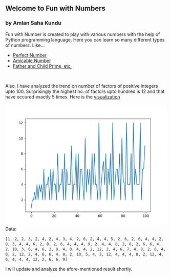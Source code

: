 ## Welcome to Fun with Numbers
### by Amlan Saha Kundu 

Fun with Number is created to play with various numbers with the help of Python programming language. Here you can learn so many different types of numbers. Like...
- [Perfect Number](https://github.com/yoursamlan/FunWithNumbers/blob/master/04%20Perfect%20Number%20.py)
- [Amicable Number](https://github.com/yoursamlan/FunWithNumbers/blob/master/05%20Amicable%20Number%20.py)
- [Father and Child Prime, etc.](https://github.com/yoursamlan/FunWithNumbers/blob/master/06%20Child%20Prime%20.py)
<br>

Also, I have analyzed the trend on number of factors of positive integers upto 100. Surprisingly the highest no. of factors upto hundred is 12 and that have occured exactly 5 times. Here is the [visualization](https://github.com/yoursamlan/FunWithNumbers/blob/master/02%20Visualize%20the%20Number%20of%20factors%20trend%20.py)

![Graph](./Figure_1.png)
Data:
```
[1, 2, 2, 3, 2, 4, 2, 4, 3, 4, 2, 6, 2, 4, 4, 5, 2, 6, 2, 6, 4, 4, 2, 8, 3, 4, 4, 6, 2, 8, 2, 6, 4, 4, 4, 9, 2, 4, 4, 8, 2, 8, 2, 6, 6, 4, 2, 10, 3, 6, 4, 6, 2, 8, 4, 8, 4, 4, 2, 12, 2, 4, 6, 7, 4, 8, 2, 6, 4, 8, 2, 12, 2, 4, 6, 6, 4, 8, 2, 10, 5, 4, 2, 12, 4, 4, 4, 8, 2, 12, 4, 6, 4, 4, 4, 12, 2, 6, 6, 9]
```
I will update and analyze the afore-mentioned result shortly.
